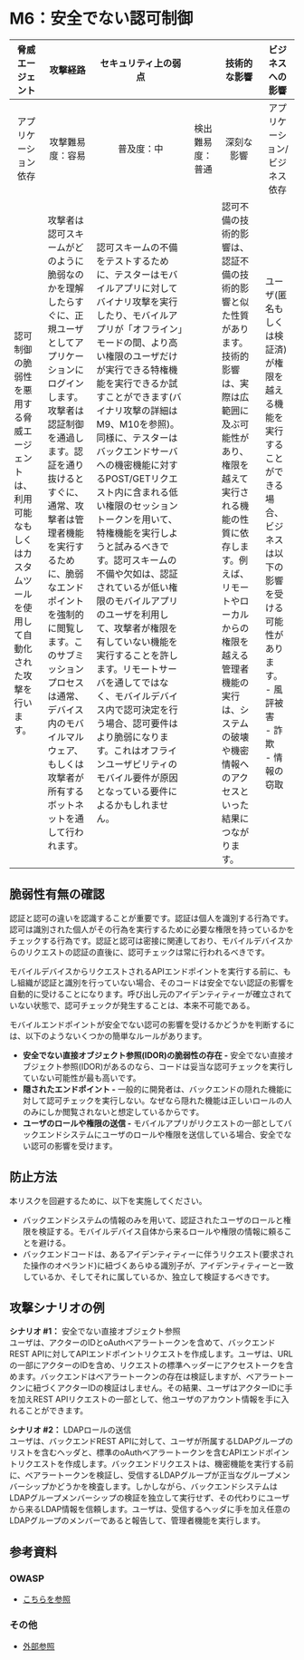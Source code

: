 # M6：安全でない認可制御

| <center>脅威エージェント</center> | <center>攻撃経路</center> | <center>セキュリティ上の弱点</center> || <center>技術的な影響</center> | <center>ビジネスへの影響</center> |
| -- | -- | -- | -- | -- | -- |
| <center>アプリケーション依存</center> | <center>攻撃難易度：容易</center> | <center>普及度：中</center> | <center>検出難易度：普通</center> | <center>深刻な影響</center> | <center>アプリケーション/ビジネス依存</center> |
| 認可制御の脆弱性を悪用する脅威エージェントは、利用可能なもしくはカスタムツールを使用して自動化された攻撃を行います。 | 攻撃者は認可スキームがどのように脆弱なのかを理解したらすぐに、正規ユーザとしてアプリケーションにログインします。攻撃者は認証制御を通過します。認証を通り抜けるとすぐに、通常、攻撃者は管理者機能を実行するために、脆弱なエンドポイントを強制的に閲覧します。このサブミッションプロセスは通常、デバイス内のモバイルマルウェア、もしくは攻撃者が所有するボットネットを通して行われます。 | 認可スキームの不備をテストするために、テスターはモバイルアプリに対してバイナリ攻撃を実行したり、モバイルアプリが「オフライン」モードの間、より高い権限のユーザだけが実行できる特権機能を実行できるか試すことができます(バイナリ攻撃の詳細はM9、M10を参照)。同様に、テスターはバックエンドサーバへの機密機能に対するPOST/GETリクエスト内に含まれる低い権限のセッショントークンを用いて、特権機能を実行しようと試みるべきです。認可スキームの不備や欠如は、認証されているが低い権限のモバイルアプリのユーザを利用して、攻撃者が権限を有していない機能を実行することを許します。リモートサーバを通してではなく、モバイルデバイス内で認可決定を行う場合、認可要件はより脆弱になります。これはオフラインユーザビリティのモバイル要件が原因となっている要件によるかもしれません。 || 認可不備の技術的影響は、認証不備の技術的影響と似た性質があります。技術的影響は、実際は広範囲に及ぶ可能性があり、権限を越えて実行される機能の性質に依存します。例えば、リモートやローカルからの権限を越える管理者機能の実行は、システムの破壊や機密情報へのアクセスといった結果につながります。 | ユーザ(匿名もしくは検証済)が権限を越える機能を実行することができる場合、ビジネスは以下の影響を受ける可能性があります。 <br> - 風評被害 <br> - 詐欺 <br> - 情報の窃取 |

## 脆弱性有無の確認
認証と認可の違いを認識することが重要です。認証は個人を識別する行為です。認可は識別された個人がその行為を実行するために必要な権限を持っているかをチェックする行為です。認証と認可は密接に関連しており、モバイルデバイスからのリクエストの認証の直後に、認可チェックは常に行われるべきです。

モバイルデバイスからリクエストされるAPIエンドポイントを実行する前に、もし組織が認証と識別を行っていない場合、そのコードは安全でない認証の影響を自動的に受けることになります。呼び出し元のアイデンティティーが確立されていない状態で、認可チェックが発生することは、本来不可能である。

モバイルエンドポイントが安全でない認可の影響を受けるかどうかを判断するには、以下のようないくつかの簡単なルールがあります。

 - **安全でない直接オブジェクト参照(IDOR)の脆弱性の存在 -** 安全でない直接オブジェクト参照(IDOR)があるのなら、コードは妥当な認可チェックを実行していない可能性が最も高いです。
 - **隠されたエンドポイント -** 一般的に開発者は、バックエンドの隠れた機能に対して認可チェックを実行しない。なぜなら隠れた機能は正しいロールの人のみにしか閲覧されないと想定しているからです。
 - **ユーザのロールや権限の送信 -** モバイルアプリがリクエストの一部としてバックエンドシステムにユーザのロールや権限を送信している場合、安全でない認可の影響を受けます。

## 防止方法
本リスクを回避するために、以下を実施してください。
 - バックエンドシステムの情報のみを用いて、認証されたユーザのロールと権限を検証する。モバイルデバイス自体から来るロールや権限の情報に頼ることを避ける。
 - バックエンドコードは、あるアイデンティティーに伴うリクエスト(要求された操作のオペランド)に紐づくあらゆる識別子が、アイデンティティーと一致しているか、そしてそれに属しているか、独立して検証するべきです。


## 攻撃シナリオの例
**シナリオ #1：** 安全でない直接オブジェクト参照<br>
  ユーザは、アクターのIDとoAuthベアラートークンを含めて、バックエンドREST APIに対してAPIエンドポイントリクエストを作成します。ユーザは、URLの一部にアクターのIDを含め、リクエストの標準ヘッダーにアクセストークを含めます。バックエンドはベアラートークンの存在は検証しますが、ベアラートークンに紐づくアクターIDの検証はしません。その結果、ユーザはアクターIDに手を加えREST APIリクエストの一部として、他ユーザのアカウント情報を手に入れることができます。

**シナリオ #2：** LDAPロールの送信<br>
  ユーザは、バックエンドREST APIに対して、ユーザが所属するLDAPグループのリストを含むヘッダと、標準のoAuthベアラートークンを含むAPIエンドポイントリクエストを作成します。バックエンドリクエストは、機密機能を実行する前に、ベアラートークンを検証し、受信するLDAPグループが正当なグループメンバーシップかどうかを検査します。しかしながら、バックエンドシステムはLDAPグループメンバーシップの検証を独立して実行せず、その代わりにユーザから来るLDAP情報を信頼します。ユーザは、受信するヘッダに手を加え任意のLDAPグループのメンバーであると報告して、管理者機能を実行します。


## 参考資料
### OWASP
 - [こちらを参照](https://www.owasp.org/)

### その他 
 - [外部参照](http://cwe.mitre.org/)
